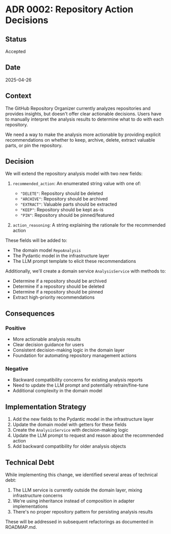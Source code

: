 # ADR 0002: Repository Action Decisions

## Status

Accepted

## Date

2025-04-26

## Context

The GitHub Repository Organizer currently analyzes repositories and provides insights, but doesn't offer clear actionable decisions. Users have to manually interpret the analysis results to determine what to do with each repository.

We need a way to make the analysis more actionable by providing explicit recommendations on whether to keep, archive, delete, extract valuable parts, or pin the repository.

## Decision

We will extend the repository analysis model with two new fields:

1. `recommended_action`: An enumerated string value with one of:
   - `"DELETE"`: Repository should be deleted
   - `"ARCHIVE"`: Repository should be archived
   - `"EXTRACT"`: Valuable parts should be extracted
   - `"KEEP"`: Repository should be kept as-is
   - `"PIN"`: Repository should be pinned/featured

2. `action_reasoning`: A string explaining the rationale for the recommended action

These fields will be added to:
- The domain model `RepoAnalysis` 
- The Pydantic model in the infrastructure layer
- The LLM prompt template to elicit these recommendations

Additionally, we'll create a domain service `AnalysisService` with methods to:
- Determine if a repository should be archived
- Determine if a repository should be deleted
- Determine if a repository should be pinned
- Extract high-priority recommendations

## Consequences

### Positive

- More actionable analysis results
- Clear decision guidance for users
- Consistent decision-making logic in the domain layer
- Foundation for automating repository management actions

### Negative

- Backward compatibility concerns for existing analysis reports
- Need to update the LLM prompt and potentially retrain/fine-tune
- Additional complexity in the domain model

## Implementation Strategy

1. Add the new fields to the Pydantic model in the infrastructure layer
2. Update the domain model with getters for these fields
3. Create the `AnalysisService` with decision-making logic
4. Update the LLM prompt to request and reason about the recommended action
5. Add backward compatibility for older analysis objects

## Technical Debt

While implementing this change, we identified several areas of technical debt:

1. The LLM service is currently outside the domain layer, mixing infrastructure concerns
2. We're using inheritance instead of composition in adapter implementations
3. There's no proper repository pattern for persisting analysis results

These will be addressed in subsequent refactorings as documented in ROADMAP.md.